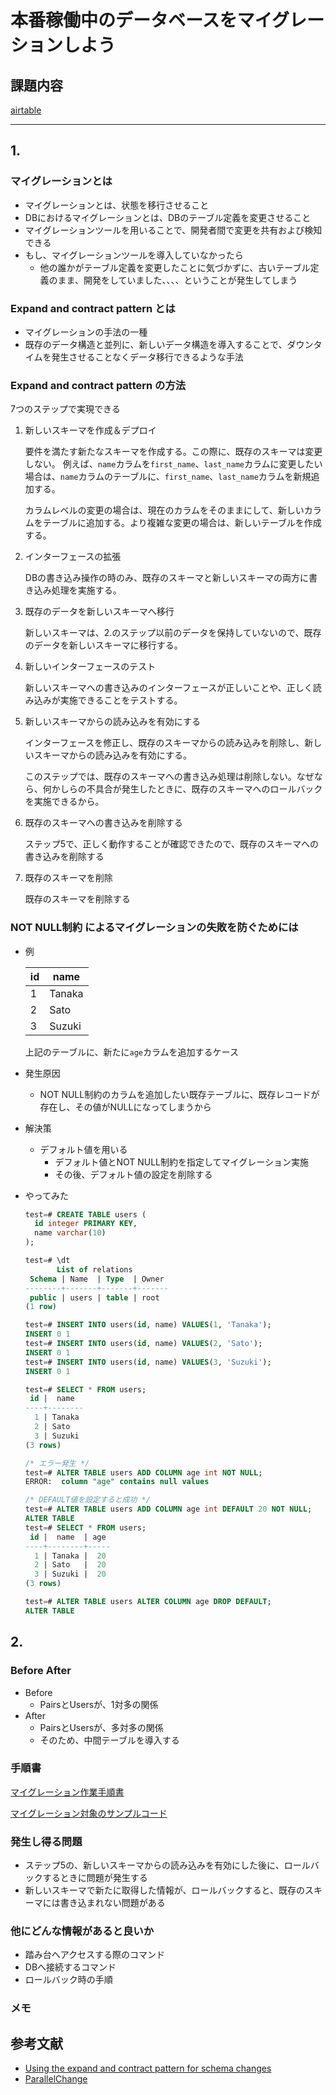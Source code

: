 # 本番稼働中のデータベースをマイグレーションしよう

## 課題内容

[airtable](https://airtable.com/appWjizyFJue33ycs/tblTnXBXFOYJ0J7lZ/viwyi8muFtWUlhNKG/recic3eCyBrLZpyGU?blocks=hide)

---

## 1. 
### マイグレーションとは
- マイグレーションとは、状態を移行させること
- DBにおけるマイグレーションとは、DBのテーブル定義を変更させること
- マイグレーションツールを用いることで、開発者間で変更を共有および検知できる
- もし、マイグレーションツールを導入していなかったら
  - 他の誰かがテーブル定義を変更したことに気づかずに、古いテーブル定義のまま、開発をしていました、、、、ということが発生してしまう

### Expand and contract pattern とは
- マイグレーションの手法の一種
- 既存のデータ構造と並列に、新しいデータ構造を導入することで、ダウンタイムを発生させることなくデータ移行できるような手法

### Expand and contract pattern の方法
7つのステップで実現できる
1. 新しいスキーマを作成＆デプロイ

    要件を満たす新たなスキーマを作成する。この際に、既存のスキーマは変更しない。
    例えば、`name`カラムを`first_name`、`last_name`カラムに変更したい場合は、`name`カラムのテーブルに、`first_name`、`last_name`カラムを新規追加する。
    
    カラムレベルの変更の場合は、現在のカラムをそのままにして、新しいカラムをテーブルに追加する。より複雑な変更の場合は、新しいテーブルを作成する。

2. インターフェースの拡張

    DBの書き込み操作の時のみ、既存のスキーマと新しいスキーマの両方に書き込み処理を実施する。

3. 既存のデータを新しいスキーマへ移行

    新しいスキーマは、2.のステップ以前のデータを保持していないので、既存のデータを新しいスキーマに移行する。

4. 新しいインターフェースのテスト

    新しいスキーマへの書き込みのインターフェースが正しいことや、正しく読み込みが実施できることをテストする。

5. 新しいスキーマからの読み込みを有効にする

    インターフェースを修正し、既存のスキーマからの読み込みを削除し、新しいスキーマからの読み込みを有効にする。
    
    このステップでは、既存のスキーマへの書き込み処理は削除しない。なぜなら、何かしらの不具合が発生したときに、既存のスキーマへのロールバックを実施できるから。

6. 既存のスキーマへの書き込みを削除する

    ステップ5で、正しく動作することが確認できたので、既存のスキーマへの書き込みを削除する

7. 既存のスキーマを削除

    既存のスキーマを削除する

### NOT NULL制約 によるマイグレーションの失敗を防ぐためには
- 例
    
    |id|name  |
    |--|------|
    |1 |Tanaka|
    |2 |Sato  |
    |3 |Suzuki|

    上記のテーブルに、新たに`age`カラムを追加するケース

- 発生原因
  - NOT NULL制約のカラムを追加したい既存テーブルに、既存レコードが存在し、その値がNULLになってしまうから
- 解決策
  - デフォルト値を用いる
    - デフォルト値とNOT NULL制約を指定してマイグレーション実施
    - その後、デフォルト値の設定を削除する
- やってみた
  ```sql
  test=# CREATE TABLE users (
    id integer PRIMARY KEY,
    name varchar(10)
  );

  test=# \dt
         List of relations
   Schema | Name  | Type  | Owner 
  --------+-------+-------+-------
   public | users | table | root
  (1 row)

  test=# INSERT INTO users(id, name) VALUES(1, 'Tanaka');
  INSERT 0 1
  test=# INSERT INTO users(id, name) VALUES(2, 'Sato');
  INSERT 0 1
  test=# INSERT INTO users(id, name) VALUES(3, 'Suzuki');
  INSERT 0 1

  test=# SELECT * FROM users;
   id |  name  
  ----+--------
    1 | Tanaka
    2 | Sato
    3 | Suzuki
  (3 rows)

  /* エラー発生 */
  test=# ALTER TABLE users ADD COLUMN age int NOT NULL;
  ERROR:  column "age" contains null values

  /* DEFAULT値を設定すると成功 */
  test=# ALTER TABLE users ADD COLUMN age int DEFAULT 20 NOT NULL;
  ALTER TABLE
  test=# SELECT * FROM users;
   id |  name  | age 
  ----+--------+-----
    1 | Tanaka |  20
    2 | Sato   |  20
    3 | Suzuki |  20
  (3 rows)

  test=# ALTER TABLE users ALTER COLUMN age DROP DEFAULT;
  ALTER TABLE
  ```

## 2.

### Before After
- Before
  - PairsとUsersが、1対多の関係
- After
  - PairsとUsersが、多対多の関係
  - そのため、中間テーブルを導入する

### 手順書
[マイグレーション作業手順書](https://docs.google.com/spreadsheets/d/1_MFLtiKTnepBzQI-dwWzFbOj8CGLAEYetMLf_x4gKjQ/edit#gid=0)

[マイグレーション対象のサンプルコード](./migrate-demo/)

### 発生し得る問題
- ステップ5の、新しいスキーマからの読み込みを有効にした後に、ロールバックするときに問題が発生する
- 新しいスキーマで新たに取得した情報が、ロールバックすると、既存のスキーマには書き込まれない問題がある

### 他にどんな情報があると良いか
- 踏み台へアクセスする際のコマンド
- DBへ接続するコマンド
- ロールバック時の手順

### メモ
## 参考文献
- [Using the expand and contract pattern for schema changes](https://www.prisma.io/dataguide/types/relational/expand-and-contract-pattern)
- [ParallelChange](https://martinfowler.com/bliki/ParallelChange.html)